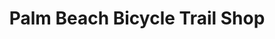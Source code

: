 ---
title: "Palm Beach Bicycle Trail Shop"
url: /palm-beach/palm-beach-bicycle-trail-shop/
shop: Fahrrad
---